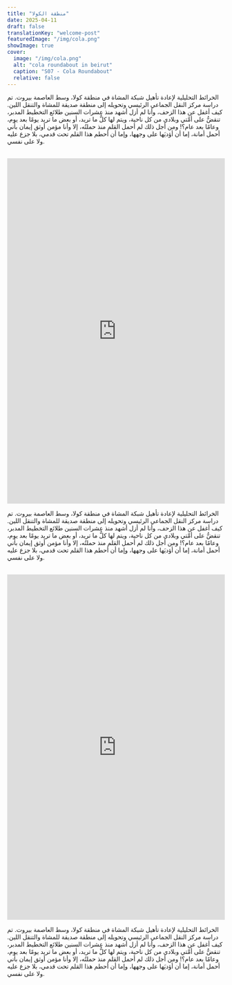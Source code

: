 ```yaml
---
title: "منطقة الكولا"
date: 2025-04-11
draft: false
translationKey: "welcome-post"
featuredImage: "/img/cola.png"
showImage: true
cover:
  image: "/img/cola.png"
  alt: "cola roundabout in beirut"
  caption: "S07 - Cola Roundabout"
  relative: false 
---
```

الخرائط التحليلية لإعادة تأهيل شبكة المشاة في منطقة كولا، وسط العاصمة بيروت. تم دراسة مركز النقل الجماعي الرئيسي وتحويله إلى منطقة صديقة للمشاة والتنقل اللين. كيف أغفل عن هذا الزحف، وأنا لم أزل أشهد منذ عشرات السنين طلائع التخطيط المدبر، تنقضُّ على أمَّتي وبلادي من كل ناحية، ويتم لها كلُّ ما تريد، أو بعض ما تريد يومًا بعد يوم، وعامًا بعد عام؟! ومن أجل ذلك لم أحمل القلم منذ حملتُه، إلا وأنا مؤمن أوثق إيمان بأني أحمل أمانة، إما أن أؤديَها على وجهها، وإما أن أحطم هذا القلم تحت قدمي، بلا جزع عليه ولا على نفسي.

<br>
<iframe src="https://sima-cr.netlify.app" width="100%" height="800" style="border: none;"></iframe>
<br>

الخرائط التحليلية لإعادة تأهيل شبكة المشاة في منطقة كولا، وسط العاصمة بيروت. تم دراسة مركز النقل الجماعي الرئيسي وتحويله إلى منطقة صديقة للمشاة والتنقل اللين.
كيف أغفل عن هذا الزحف، وأنا لم أزل أشهد منذ عشرات السنين طلائع التخطيط المدبر، تنقضُّ على أمَّتي وبلادي من كل ناحية، ويتم لها كلُّ ما تريد، أو بعض ما تريد يومًا بعد يوم، وعامًا بعد عام؟! ومن أجل ذلك لم أحمل القلم منذ حملتُه، إلا وأنا مؤمن أوثق إيمان بأني أحمل أمانة، إما أن أؤديَها على وجهها، وإما أن أحطم هذا القلم تحت قدمي، بلا جزع عليه ولا على نفسي.

<br>
<iframe src="https://sima-yf.netlify.app" width="100%" height="800" style="border: none;"></iframe>
<br>

الخرائط التحليلية لإعادة تأهيل شبكة المشاة في منطقة كولا، وسط العاصمة بيروت. تم دراسة مركز النقل الجماعي الرئيسي وتحويله إلى منطقة صديقة للمشاة والتنقل اللين.
كيف أغفل عن هذا الزحف، وأنا لم أزل أشهد منذ عشرات السنين طلائع التخطيط المدبر، تنقضُّ على أمَّتي وبلادي من كل ناحية، ويتم لها كلُّ ما تريد، أو بعض ما تريد يومًا بعد يوم، وعامًا بعد عام؟! ومن أجل ذلك لم أحمل القلم منذ حملتُه، إلا وأنا مؤمن أوثق إيمان بأني أحمل أمانة، إما أن أؤديَها على وجهها، وإما أن أحطم هذا القلم تحت قدمي، بلا جزع عليه ولا على نفسي.